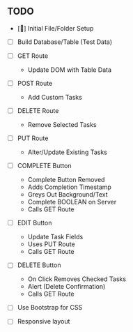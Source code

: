 ## TODO ##

*   [🐢] Initial File/Folder Setup

*   [ ] Build Database/Table (Test Data)

*   [ ] GET Route 
    -   Update DOM with Table Data

*   [ ] POST Route
    -   Add Custom Tasks

*   [ ] DELETE Route
    -   Remove Selected Tasks

*   [ ] PUT Route
    -   Alter/Update Existing Tasks

*   [ ] COMPLETE Button
    -   Complete Button Removed
    -   Adds Completion Timestamp
    -   Greys Out Background/Text
    -   Complete BOOLEAN on Server
    -   Calls GET Route

*   [ ] EDIT Button
    -   Update Task Fields
    -   Uses PUT Route
    -   Calls GET Route

*   [ ] DELETE Button
    -   On Click Removes Checked Tasks
    -   Alert (Delete Confirmation)
    -   Calls GET Route

*   [ ] Use Bootstrap for CSS

*   [ ] Responsive layout

